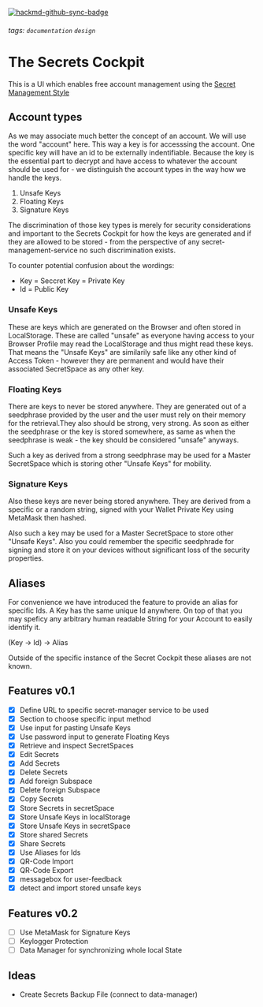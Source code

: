 [![hackmd-github-sync-badge](https://hackmd.io/wPTUeTzwQ3q9uXhuKHf3Cg/badge)](https://hackmd.io/wPTUeTzwQ3q9uXhuKHf3Cg)
###### tags: `documentation` `design`

# The Secrets Cockpit

This is a UI which enables free account management using the [Secret Management Style](https://hackmd.io/PZjpRfzPSBCqS-8K54x2jA)

## Account types
As we may associate much better the concept of an account. We will use the word "account" here.
This way a key is for accesssing the account. One specific key will have an id to be externally indentifiable.
Because the key is the essential part to decrypt and have access to whatever the account should be used for - we distinguish the account types in the way how we handle the keys.

1. Unsafe Keys
2. Floating Keys 
3. Signature Keys

The discrimination of those key types is merely for security considerations and important to the Secrets Cockpit for how the keys are generated and if they are allowed to be stored - from the perspective of any secret-management-service no such discrimination exists.

To counter potential confusion about the wordings:

- Key = Seccret Key = Private Key
- Id = Public Key

### Unsafe Keys
These are keys which are generated on the Browser and often stored in LocalStorage.
These are called "unsafe" as everyone having access to your Browser Profile may read the LocalStorage and thus might read these keys.
That means the "Unsafe Keys" are similarily safe like any other kind of Access Token - however they are permanent and would have their associated SecretSpace as any other key.

### Floating Keys
There are keys to never be stored anywhere. They are generated out of a seedphrase provided by the user and the user must rely on their memory for the retrieval.They also should be strong, very strong.
As soon as either the seedphrase or the key is stored somewhere, as same as when the seedphrase is weak - the key should be considered "unsafe" anyways.

Such a key as derived from a strong seedphrase may be used for a Master SecretSpace which is storing other "Unsafe Keys" for mobility.

### Signature Keys
Also these keys are never being stored anywhere. They are derived from a specific or a random string, signed with your Wallet Private Key using MetaMask then hashed.

Also such a key may be used for a Master SecretSpace to store other "Unsafe Keys".
Also you could remember the specific seedphrade for signing and store it on your devices without significant loss of the security properties.

## Aliases
For convenience we have introduced the feature to provide an alias for specific Ids.
A Key has the same unique Id anywhere. On top of that you may speficy any arbitrary human readable String for your Account to easily identify it.

(Key -> Id) -> Alias

Outside of the specific instance  of the Secret Cockpit these aliases are not known.


## Features v0.1

- [x] Define URL to specific secret-manager service to be used
- [x] Section to choose specific input method
- [x] Use input for pasting Unsafe Keys
- [x] Use password input to generate Floating Keys
- [x] Retrieve and inspect SecretSpaces
- [x] Edit Secrets
- [x] Add Secrets
- [x] Delete Secrets
- [x] Add foreign Subspace
- [x] Delete foreign Subspace
- [x] Copy Secrets
- [x] Store Secrets in secretSpace
- [x] Store Unsafe Keys in localStorage
- [x] Store Unsafe Keys in secretSpace
- [x] Store shared Secrets
- [x] Share Secrets
- [x] Use Aliases for Ids
- [x] QR-Code Import
- [x] QR-Code Export
- [x] messagebox for user-feedback
- [x] detect and import stored unsafe keys

## Features v0.2
- [ ] Use MetaMask for Signature Keys
- [ ] Keylogger Protection
- [ ] Data Manager for synchronizing whole local State

## Ideas
- Create Secrets Backup File (connect to data-manager)

